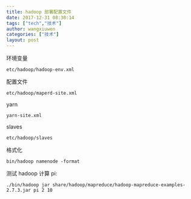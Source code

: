 ```yaml
---
title: hadoop 部署配置文件
date: 2017-12-31 08:30:14
tags: ["tech","技术"]
author: wangxiuwen
categories: ["技术"]
layout: post
---
```


环境变量

```
etc/hadoop/hadoop-env.xml
```

配置文件
```
etc/hadoop/maperd-site.xml
```

yarn
```
yarn-site.xml
```

slaves
```
etc/hadoop/slaves
```

格式化

```
bin/hadoop namenode -format
```

测试 hadoop 计算 pi:

```
./bin/hadoop jar share/hadoop/mapreduce/hadoop-mapreduce-examples-2.7.3.jar pi 2 10
```